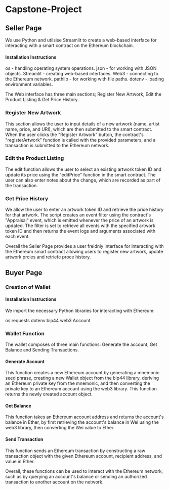 # Capstone-Project


## Seller Page 

We use Python and utilsise Streamlit to create a web-based interface for interacting with a smart contract on the Ethereum blockchain.

#### Installation Instructions

os - handling operating system operations.
json - for working with JSON objects.
Streamlit - creating web-based interfaces.
Web3 - connecting to the Ethereum network.
pathlib - for working with file paths.
dotenv - loading environment variables.

The Web interface has three main sections; Register New Artwork, Edit the Product Listing & Get Price History. 

### Register New Artwork

This section allows the user to input details of a new artwork (name, artist name, price, and URI), which are then submitted to the smart contract. When the user clicks the "Register Artwork" button, the contract's "registerArtwork" function is called with the provided parameters, and a transaction is submitted to the Ethereum network.

### Edit the Product Listing

The edit function allows the user to select an existing artwork token ID and update its price using the "editPrice" function in the smart contract. The user can also enter notes about the change, which are recorded as part of the transaction.

### Get Price History

We allow the user to enter an artwork token ID and retrieve the price history for that artwork. The script creates an event filter using the contract's "Appraisal" event, which is emitted whenever the price of an artwork is updated. The filter is set to retrieve all events with the specified artwork token ID and then returns the event logs and arguments associated with each event.

Overall the Seller Page provides a user freidnly interface for interacting with the Ethereum smart contract allowing users to register new artwork, update artwork prcies and retriefe proce history.


## Buyer Page 

### Creation of Wallet 

#### Installation Instructions

We import the necessary Python libraries for interacting with Ethereum:

os 
requests 
dotenv 
bip44 
web3 
Account

### Wallet Function 

The wallet composes of three main functions: Generate the account, Get Balance and Sending Transactions.

#### Generate Account 

This function creates a new Ethereum account by generating a mnemonic seed phrase, creating a new Wallet object from the bip44 library, deriving an Ethereum private key from the mnemonic, and then converting the private key to an Ethereum account using the web3 library. This function returns the newly created account object.

#### Get Balance 

This function takes an Ethereum account address and returns the account's balance in Ether, by first retrieving the account's balance in Wei using the web3 library, then converting the Wei value to Ether. 

#### Send Transaction 

This function sends an Ethereum transaction by constructing a raw transaction object with the given Ethereum account, recipient address, and value in Ether.

Overall, these functions can be used to interact with the Ethereum network, such as by querying an account's balance or sending an authorized transaction to another account on the network.



